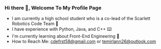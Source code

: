 ### Hi there 👋, Welcome To My Profile Page

- I am currently a high school student who is a co-lead of the Scarlett Robotics Code Team  🤖
- I have experience with Python, Java, and C++ ⌨️
- I'm currently learning about Front-End Engineering 🌱
- How to Reach Me: cdefrst58@gmail.com or temirlann26@outlook.com



<!--
**TemirlanN-dev/TemirlanN-dev** is a ✨ _special_ ✨ repository because its `README.md` (this file) appears on your GitHub profile.

Here are some ideas to get you started:

- 🔭 I’m currently working on ...
- 🌱 I’m currently learning ...
- 👯 I’m looking to collaborate on ...
- 🤔 I’m looking for help with ...
- 💬 Ask me about ...
- 📫 How to reach me: ...
- 😄 Pronouns: ...
- ⚡ Fun fact: ...
-->
